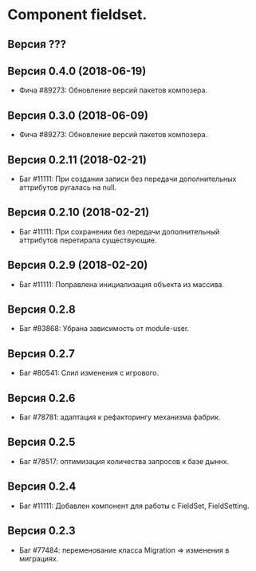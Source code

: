 Component fieldset.
====================


Версия ???
--------------------


Версия 0.4.0 (2018-06-19)
--------------------
 - Фича #89273: Обновление версий пакетов композера.


Версия 0.3.0 (2018-06-09)
--------------------
 - Фича #89273: Обновление версий пакетов композера.


Версия 0.2.11 (2018-02-21)
--------------------
 - Баг #11111: При создании записи без передачи дополнительных аттрибутов ругалась на null.


Версия 0.2.10 (2018-02-21)
--------------------
 - Баг #11111: При сохранении без передачи дополнительный аттрибутов перетирала существующие.


Версия 0.2.9 (2018-02-20)
--------------------
 - Баг #11111: Поправлена инициализация объекта из массива.


Версия 0.2.8
--------------------
 - Баг #83868: Убрана зависимость от module-user.


Версия 0.2.7
--------------------
 - Баг #80541: Слил изменения с игрового.


Версия 0.2.6
--------------------
 - Баг #78781: адаптация к рефакторингу механизма фабрик.


Версия 0.2.5
--------------------
 - Баг #78517: оптимизация количества запросов к базе дыннх.


Версия 0.2.4
--------------------
 - Баг #11111: Добавлен компонент для работы с FieldSet, FieldSetting.


Версия 0.2.3
--------------------
 - Баг #77484: переменование класса Migration => изменения в миграциях.
